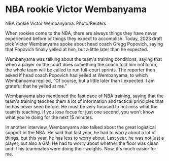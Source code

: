 # NBA rookie Victor Wembanyama 
 NBA rookie Victor Wembanyama. Photo/Reuters

When rookies come to the NBA, there are always things they have never experienced before or things they expect to accomplish. Today, 2023 draft pick Victor Wembanyama spoke about head coach Gregg Popovich, saying that Popovich finally yelled at him, but a little later than he expected.

Wembanyama was talking about the team's training conditions, saying that when a player on the court does something the coach told him not to do, the whole team will be called to run full-court sprints. The reporter then asked if head coach Popovich had yelled at Wembanyama, to which Wembanyama replied, "Of course, but a little later than I expected. I am grateful that he yelled at me."

Wembanyama also mentioned the fast pace of NBA training, saying that the team's training teaches them a lot of information and tactical principles that he has never seen before. He must be very focused to not miss what the team is teaching. If you lose focus for just one second, you won't know what you're doing for the next 15 minutes.

In another interview, Wembanyama also talked about the great logistical support in the NBA. He said that last year, he had to worry about a lot of things, but this year, he has less to worry about. Last year, he was not just a player, but also a GM. He had to worry about whether the floor was clean and if his teammates were doing their weights. Now, it's much easier for me.